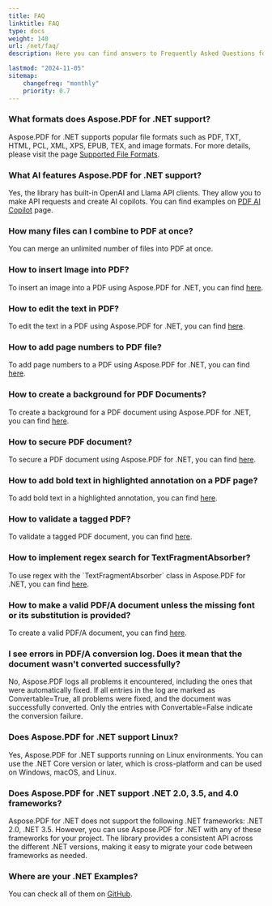 ```yaml
---
title: FAQ 
linktitle: FAQ
type: docs
weight: 140
url: /net/faq/
description: Here you can find answers to Frequently Asked Questions for Aspose.PDF for .NET library.

lastmod: "2024-11-05"
sitemap:
    changefreq: "monthly"
    priority: 0.7
---
```


<div class="schema-faq-code" itemscope="" itemtype="https://schema.org/FAQPage"> <div itemscope="" itemprop="mainEntity" itemtype="https://schema.org/Question" class="faq-question"> <h3 itemprop="name" class="faq-q"> What formats does Aspose.PDF for .NET support? </h3> <div itemscope="" itemprop="acceptedAnswer" itemtype="https://schema.org/Answer"> <p itemprop="text" class="faq-a"> Aspose.PDF for .NET supports popular file formats such as PDF, TXT, HTML, PCL, XML, XPS, EPUB, TEX, and image formats. For more details, please visit the page <a itemprop="url" href="https://docs.aspose.com/pdf/net/supported-file-formats/">Supported File Formats</a>. </p> </div> </div> <div itemscope="" itemprop="mainEntity" itemtype="https://schema.org/Question" class="faq-question"> <h3 itemprop="name" class="faq-q"> What AI features Aspose.PDF for .NET support? </h3> <div itemscope="" itemprop="acceptedAnswer" itemtype="https://schema.org/Answer"> <p itemprop="text" class="faq-a"> Yes, the library has built-in OpenAI and Llama API clients. They allow you to make API requests and create AI copilots. You can find examples on <a itemprop="url" href="https://docs.aspose.com/pdf/net/ai-copilot/">PDF AI Copilot</a> page. </p> </div> </div> <div itemscope="" itemprop="mainEntity" itemtype="https://schema.org/Question" class="faq-question"> <h3 itemprop="name" class="faq-q"> How many files can I combine to PDF at once? </h3> <div itemscope="" itemprop="acceptedAnswer" itemtype="https://schema.org/Answer"> <p itemprop="text" class="faq-a"> You can merge an unlimited number of files into PDF at once. </p> </div> </div> <div itemscope="" itemprop="mainEntity" itemtype="https://schema.org/Question" class="faq-question"> <h3 itemprop="name" class="faq-q"> How to insert Image into PDF? </h3> <div itemscope="" itemprop="acceptedAnswer" itemtype="https://schema.org/Answer"> <p itemprop="text" class="faq-a"> To insert an image into a PDF using Aspose.PDF for .NET, you can find <a itemprop="url" href="https://docs.aspose.com/pdf/net/add-image-to-existing-pdf-file/">here</a>. </p> </div> </div> <div itemscope="" itemprop="mainEntity" itemtype="https://schema.org/Question" class="faq-question"> <h3 itemprop="name" class="faq-q"> How to edit the text in PDF? </h3> <div itemscope="" itemprop="acceptedAnswer" itemtype="https://schema.org/Answer"> <p itemprop="text" class="faq-a"> To edit the text in a PDF using Aspose.PDF for .NET, you can find <a itemprop="url" href="https://docs.aspose.com/pdf/net/add-text-to-pdf-file/">here</a>. </p> </div> </div> <div itemscope="" itemprop="mainEntity" itemtype="https://schema.org/Question" class="faq-question"> <h3 itemprop="name" class="faq-q"> How to add page numbers to PDF file? </h3> <div itemscope="" itemprop="acceptedAnswer" itemtype="https://schema.org/Answer"> <p itemprop="text" class="faq-a"> To add page numbers to a PDF using Aspose.PDF for .NET, you can find <a itemprop="url" href="https://docs.aspose.com/pdf/net/add-page-number/">here</a>. </p> </div> </div> <div itemscope="" itemprop="mainEntity" itemtype="https://schema.org/Question" class="faq-question"> <h3 itemprop="name" class="faq-q"> How to create a background for PDF Documents? </h3> <div itemscope="" itemprop="acceptedAnswer" itemtype="https://schema.org/Answer"> <p itemprop="text" class="faq-a"> To create a background for a PDF document using Aspose.PDF for .NET, you can find <a itemprop="url" href="https://docs.aspose.com/pdf/net/add-backgrounds/">here</a>. </p> </div> </div> <div itemscope="" itemprop="mainEntity" itemtype="https://schema.org/Question" class="faq-question"> <h3 itemprop="name" class="faq-q"> How to secure PDF document? </h3> <div itemscope="" itemprop="acceptedAnswer" itemtype="https://schema.org/Answer"> <p itemprop="text" class="faq-a"> To secure a PDF document using Aspose.PDF for .NET, you can find <a itemprop="url" href="https://docs.aspose.com/pdf/net/set-privileges-encrypt-and-decrypt-pdf-file/">here</a>. </p> </div> </div> <div itemscope="" itemprop="mainEntity" itemtype="https://schema.org/Question" class="faq-question"> <h3 itemprop="name" class="faq-q"> How to add bold text in highlighted annotation on a PDF page? </h3> <div itemscope="" itemprop="acceptedAnswer" itemtype="https://schema.org/Answer"> <p itemprop="text" class="faq-a"> To add bold text in a highlighted annotation, you can find <a itemprop="url" href="https://docs.aspose.com/pdf/net/highlights-annotation/">here</a>. </p> </div> </div> <div itemscope="" itemprop="mainEntity" itemtype="https://schema.org/Question" class="faq-question"> <h3 itemprop="name" class="faq-q"> How to validate a tagged PDF? </h3> <div itemscope="" itemprop="acceptedAnswer" itemtype="https://schema.org/Answer"> <p itemprop="text" class="faq-a"> To validate a tagged PDF document, you can find <a itemprop="url" href="https://docs.aspose.com/pdf/net/create-tagged-pdf/">here</a>. </p> </div> </div> <div itemscope="" itemprop="mainEntity" itemtype="https://schema.org/Question" class="faq-question"> <h3 itemprop="name" class="faq-q"> How to implement regex search for TextFragmentAbsorber? </h3> <div itemscope="" itemprop="acceptedAnswer" itemtype="https://schema.org/Answer"> <p itemprop="text" class="faq-a"> To use regex with the `TextFragmentAbsorber` class in Aspose.PDF for .NET, you can find <a itemprop="url" href="https://docs.aspose.com/pdf/net/search-and-get-text-from-pdf/">here</a>. </p> </div> </div> <div itemscope="" itemprop="mainEntity" itemtype="https://schema.org/Question" class="faq-question"> <h3 itemprop="name" class="faq-q"> How to make a valid PDF/A document unless the missing font or its substitution is provided? </h3> <div itemscope="" itemprop="acceptedAnswer" itemtype="https://schema.org/Answer"> <p itemprop="text" class="faq-a"> To create a valid PDF/A document, you can find <a itemprop="url" href="https://docs.aspose.com/pdf/net/convert-pdf-to-pdfa/">here</a>. </p> </div> </div> <div itemscope="" itemprop="mainEntity" itemtype="https://schema.org/Question" class="faq-question"> <h3 itemprop="name" class="faq-q"> I see errors in PDF/A conversion log. Does it mean that the document wasn't converted successfully? </h3> <div itemscope="" itemprop="acceptedAnswer" itemtype="https://schema.org/Answer"> <p itemprop="text" class="faq-a"> No, Aspose.PDF logs all problems it encountered, including the ones that were automatically fixed. If all entries in the log are marked as Convertable=True, all problems were fixed, and the document was successfully converted. Only the entries with Convertable=False indicate the conversion failure. </p> </div> </div> <div itemscope="" itemprop="mainEntity" itemtype="https://schema.org/Question" class="faq-question"> <h3 itemprop="name" class="faq-q"> Does Aspose.PDF for .NET support Linux? </h3> <div itemscope="" itemprop="acceptedAnswer" itemtype="https://schema.org/Answer"> <p itemprop="text" class="faq-a"> Yes, Aspose.PDF for .NET supports running on Linux environments. You can use the .NET Core version or later, which is cross-platform and can be used on Windows, macOS, and Linux. </p> </div> </div> <div itemscope="" itemprop="mainEntity" itemtype="https://schema.org/Question" class="faq-question"> <h3 itemprop="name" class="faq-q"> Does Aspose.PDF for .NET support .NET 2.0, 3.5, and 4.0 frameworks? </h3> <div itemscope="" itemprop="acceptedAnswer" itemtype="https://schema.org/Answer"> <p itemprop="text" class="faq-a"> Aspose.PDF for .NET does not support the following .NET frameworks: .NET 2.0, .NET 3.5. However, you can use Aspose.PDF for .NET with any of these frameworks for your project. The library provides a consistent API across the different .NET versions, making it easy to migrate your code between frameworks as needed. </p> </div> </div> <div itemscope="" itemprop="mainEntity" itemtype="https://schema.org/Question" class="faq-question"> <h3 itemprop="name" class="faq-q"> Where are your .NET Examples? </h3> <div itemscope="" itemprop="acceptedAnswer" itemtype="https://schema.org/Answer"> <p itemprop="text" class="faq-a"> You can check all of them on <a itemprop="url" href="https://github.com/aspose-pdf">GitHub</a>. </p> </div> </div> </div>

<script type="application/ld+json">
{
    "@context": "https://schema.org",
    "@type": "TechArticle",
    "headline": "FAQ",
    "alternativeHeadline": "Answers to Frequently Asked Questions for Aspose.PDF for .NET library",
    "author": {
        "@type": "Person",
        "name":"Anastasiia Holub",
        "givenName": "Anastasiia",
        "familyName": "Holub",
        "url":"https://www.linkedin.com/in/anastasiia-holub-750430225/"
    },
    "genre": "pdf document generation",
    "keywords": "pdf, c#, frequently asked questions",
    "wordcount": "302",
    "proficiencyLevel":"Beginner",
    "publisher": {
        "@type": "Organization",
        "name": "Aspose.PDF for .NET",
        "url": "https://products.aspose.com/pdf",
        "logo": "https://www.aspose.cloud/templates/aspose/img/products/pdf/aspose_pdf-for-net.svg",
        "alternateName": "Aspose",
        "sameAs": [
            "https://facebook.com/aspose.pdf/",
            "https://twitter.com/asposepdf",
            "https://www.youtube.com/channel/UCmV9sEg_QWYPi6BJJs7ELOg/featured",
            "https://www.linkedin.com/company/aspose",
            "https://stackoverflow.com/questions/tagged/aspose",
            "https://aspose.quora.com/",
            "https://aspose.github.io/"
        ],
        "contactPoint": [
            {
                "@type": "ContactPoint",
                "telephone": "+1 903 306 1676",
                "contactType": "sales",
                "areaServed": "US",
                "availableLanguage": "en"
            },
            {
                "@type": "ContactPoint",
                "telephone": "+44 141 628 8900",
                "contactType": "sales",
                "areaServed": "GB",
                "availableLanguage": "en"
            },
            {
                "@type": "ContactPoint",
                "telephone": "+61 2 8006 6987",
                "contactType": "sales",
                "areaServed": "AU",
                "availableLanguage": "en"
            }
        ]
    },
    "url": "/net/faq/",
    "mainEntityOfPage": {
        "@type": "WebPage",
        "@id": "/net/faq/"
    },
    "dateModified": "2022-11-05",
    "description": "Answers to Frequently Asked Questions for Aspose.PDF for .NET library"
}
</script>
